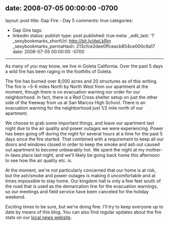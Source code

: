 date: 2008-07-05 00:00:00 -0700
---
layout: post
title: Gap Fire - Day 5
comments: true
categories:
- Gap Gire
tags:
- linkedin
status: publish
type: post
published: true
meta:
  _edit_last: '1'
  _sexybookmarks_shortUrl: http://bit.ly/dwLkRm
  _sexybookmarks_permaHash: 213cfce2dee0ffceacb854ce000c9a17
date: 2008-07-05 00:00:00 -0700
---
As many of you may know, we live in Goleta California.  Over the past 5 days a wild fire has been raging in the foothills of Goleta.

The fire has burned over 8,000 acres and 20 structures as of this writing.  The fire is ~5-6 miles North by North West from our apartment at the moment, though there is no evacuation warning nor order for our neighborhood.  In fact, there is a Red Cross shelter setup on just the other side of the freeway from us at San Marcos High School.  There is an evacuation warning for the neighborhood just 1/2 mile north of our apartment.

We choose to grab some important things, and leave our apartment last night due to the air quality and power outages we were experiencing.  Power has been going off during the night for several hours at a time for the past 5 days since the fire started.  That combined with a requirement to keep all our doors and windows closed in order to keep the smoke and ash out caused out apartment to become unbearably hot.  We spent the night at my mother-in-laws place last night, and we'll likely be going back home this afternoon to see how the air quality etc. is.

At the moment, we're not particularly concerned that our home is at risk, but the ash/smoke and power outages is making it uncomfortable and at times impossible to stay home.  Our kingdom hall is only a few feet south of the road that is used as the demarcation line for the evacuation warnings, so our meetings and field service have been canceled for the holiday weekend.

Exciting times to be sure, but we're doing fine.  I'll try to keep everyone up to date by means of this blog.  You can also find regular updates about the fire stats on our <a href="http://www.keyt.com/news/local/22836584.html">local news website</a>.
